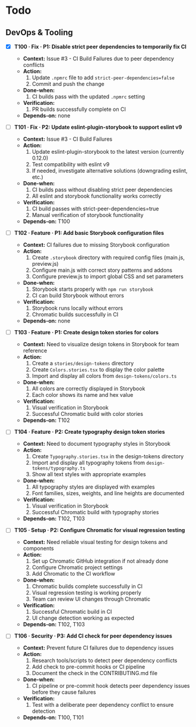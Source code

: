 # Todo

## DevOps & Tooling

- [x] **T100 · Fix · P1: Disable strict peer dependencies to temporarily fix CI**

  - **Context:** Issue #3 - CI Build Failures due to peer dependency conflicts
  - **Action:**
    1. Update `.npmrc` file to add `strict-peer-dependencies=false`
    2. Commit and push the change
  - **Done‑when:**
    1. CI builds pass with the updated `.npmrc` setting
  - **Verification:**
    1. PR builds successfully complete on CI
  - **Depends‑on:** none

- [ ] **T101 · Fix · P2: Update eslint-plugin-storybook to support eslint v9**

  - **Context:** Issue #3 - CI Build Failures
  - **Action:**
    1. Update eslint-plugin-storybook to the latest version (currently 0.12.0)
    2. Test compatibility with eslint v9
    3. If needed, investigate alternative solutions (downgrading eslint, etc.)
  - **Done‑when:**
    1. CI builds pass without disabling strict peer dependencies
    2. All eslint and storybook functionality works correctly
  - **Verification:**
    1. CI build passes with strict-peer-dependencies=true
    2. Manual verification of storybook functionality
  - **Depends‑on:** T100

- [ ] **T102 · Feature · P1: Add basic Storybook configuration files**

  - **Context:** CI failures due to missing Storybook configuration
  - **Action:**
    1. Create `.storybook` directory with required config files (main.js, preview.js)
    2. Configure main.js with correct story patterns and addons
    3. Configure preview.js to import global CSS and set parameters
  - **Done‑when:**
    1. Storybook starts properly with `npm run storybook`
    2. CI can build Storybook without errors
  - **Verification:**
    1. Storybook runs locally without errors
    2. Chromatic builds successfully in CI
  - **Depends‑on:** none

- [ ] **T103 · Feature · P1: Create design token stories for colors**

  - **Context:** Need to visualize design tokens in Storybook for team reference
  - **Action:**
    1. Create a `stories/design-tokens` directory
    2. Create `Colors.stories.tsx` to display the color palette
    3. Import and display all colors from `design-tokens/colors.ts`
  - **Done‑when:**
    1. All colors are correctly displayed in Storybook
    2. Each color shows its name and hex value
  - **Verification:**
    1. Visual verification in Storybook
    2. Successful Chromatic build with color stories
  - **Depends‑on:** T102

- [ ] **T104 · Feature · P2: Create typography design token stories**

  - **Context:** Need to document typography styles in Storybook
  - **Action:**
    1. Create `Typography.stories.tsx` in the design-tokens directory
    2. Import and display all typography tokens from `design-tokens/typography.ts`
    3. Show all text styles with appropriate examples
  - **Done‑when:**
    1. All typography styles are displayed with examples
    2. Font families, sizes, weights, and line heights are documented
  - **Verification:**
    1. Visual verification in Storybook
    2. Successful Chromatic build with typography stories
  - **Depends‑on:** T102, T103

- [ ] **T105 · Setup · P2: Configure Chromatic for visual regression testing**

  - **Context:** Need reliable visual testing for design tokens and components
  - **Action:**
    1. Set up Chromatic GitHub integration if not already done
    2. Configure Chromatic project settings
    3. Add Chromatic to the CI workflow
  - **Done‑when:**
    1. Chromatic builds complete successfully in CI
    2. Visual regression testing is working properly
    3. Team can review UI changes through Chromatic
  - **Verification:**
    1. Successful Chromatic build in CI
    2. UI change detection working as expected
  - **Depends‑on:** T102, T103

- [ ] **T106 · Security · P3: Add CI check for peer dependency issues**

  - **Context:** Prevent future CI failures due to dependency issues
  - **Action:**
    1. Research tools/scripts to detect peer dependency conflicts
    2. Add check to pre-commit hooks or CI pipeline
    3. Document the check in the CONTRIBUTING.md file
  - **Done‑when:**
    1. CI pipeline or pre-commit hook detects peer dependency issues before they cause failures
  - **Verification:**
    1. Test with a deliberate peer dependency conflict to ensure detection
  - **Depends‑on:** T100, T101
